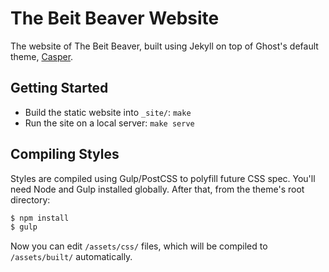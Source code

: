 # The Beit Beaver Website

The website of The Beit Beaver, built using Jekyll on top of Ghost's default theme, [Casper](https://github.com/tryghost/casper).


## Getting Started

- Build the static website into `_site/`: `make`
- Run the site on a local server: `make serve`

## Compiling Styles

Styles are compiled using Gulp/PostCSS to polyfill future CSS spec. You'll need Node and Gulp installed globally. After that, from the theme's root directory:

```bash
$ npm install
$ gulp
```

Now you can edit `/assets/css/` files, which will be compiled to `/assets/built/` automatically.
